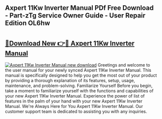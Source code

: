 ## Axpert 11Kw Inverter Manual PDf Free Download - Part-zTg Service Owner Guide - User Repair Edition OL6hw

# <h2><a href="http://cf17417.oget.top/?id=Axpert+11Kw+Inverter+Manual">🔗Download New 👉🔴 Axpert 11Kw Inverter Manual</a></h2>

[![Axpert 11Kw Inverter Manual new download](https://i.imgur.com/5g1atiW.png)](http://cf17417.oget.top/?id=Axpert+11Kw+Inverter+Manual)
Greetings and welcome to the user manual for your newly synced Axpert 11Kw Inverter Manual. This manual is specifically designed to help you get the most out of your product by providing a thorough explanation of its features, setup, usage, maintenance, and problem-solving. Familiarize Yourself Before you begin, take a moment to familiarize yourself with the functions and capabilities of your new Axpert 11Kw Inverter Manual. Experience the power of list of features in the palm of your hand with your new Axpert 11Kw Inverter Manual. We're Always Here for You Axpert 11Kw Inverter Manual. Our customer support team is dedicated to assisting you with any inquiries.
